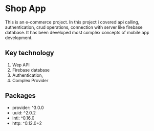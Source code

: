 # Shop App

This is an e-commerce project. In this project i covered api calling, authentication, crud operations, connection with server like firebase database. It has been developed most complex concepts of mobile app development.

## Key technology

1. Wep API
2. Firebase database
3. Authentication,
4. Complex Provider

## Packages
* provider: ^3.0.0
* uuid: ^2.0.2
* intl: ^0.16.0
* http: ^0.12.0+2
